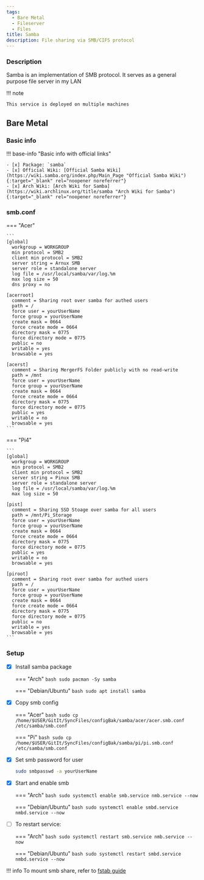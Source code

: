 ```yaml
---
tags:
  - Bare Metal
  - Fileserver
  - Files
title: Samba
description: File sharing via SMB/CIFS protocol
---
```

### Description

Samba is an implementation of SMB protocol. It serves as a general purpose file server in my LAN

!!! note

    This service is deployed on multiple machines

## Bare Metal

### Basic info

!!! base-info "Basic info with official links"

    - [x] Package: `samba`
    - [x] Official Wiki: [Official Samba Wiki](https://wiki.samba.org/index.php/Main_Page "Official Samba Wiki"){:target="_blank" rel="noopener noreferrer"}
    - [x] Arch Wiki: [Arch Wiki for Samba](https://wiki.archlinux.org/title/samba "Arch Wiki for Samba"){:target="_blank" rel="noopener noreferrer"}

### smb.conf

=== "Acer"

    ```
    [global]
      workgroup = WORKGROUP
      min protocol = SMB2
      client min protocol = SMB2
      server string = Arnux SMB
      server role = standalone server
      log file = /usr/local/samba/var/log.%m
      max log size = 50
      dns proxy = no

    [acerroot]
      comment = Sharing root over samba for authed users
      path = /
      force user = yourUserName
      force group = yourUserName
      create mask = 0664
      force create mode = 0664
      directory mask = 0775
      force directory mode = 0775
      public = no
      writable = yes
      browsable = yes

    [acerst]
      comment = Sharing MergerFS Folder publicly with no read-write
      path = /mnt
      force user = yourUserName
      force group = yourUserName
      create mask = 0664
      force create mode = 0664
      directory mask = 0775
      force directory mode = 0775
      public = yes
      writable = no
      browsable = yes
    ```

=== "Pi4"

    ```
    [global]
      workgroup = WORKGROUP
      min protocol = SMB2
      client min protocol = SMB2
      server string = Pinux SMB
      server role = standalone server
      log file = /usr/local/samba/var/log.%m
      max log size = 50

    [pist]
      comment = Sharing SSD Stoage over samba for all users
      path = /mnt/Pi_Storage
      force user = yourUserName
      force group = yourUserName
      create mask = 0664
      force create mode = 0664
      directory mask = 0775
      force directory mode = 0775
      public = yes
      writable = no
      browsable = yes

    [piroot]
      comment = Sharing root over samba for authed users
      path = /
      force user = yourUserName
      force group = yourUserName
      create mask = 0664
      force create mode = 0664
      directory mask = 0775
      force directory mode = 0775
      public = no
      writable = yes
      browsable = yes
    ```

### Setup

- [x] Install samba package

    === "Arch"
        ```bash
        sudo pacman -Sy samba
        ```

    === "Debian/Ubuntu"
        ```bash
        sudo apt install samba
        ```

- [x] Copy smb config

    === "Acer"
        ```bash
        sudo cp /home/$USER/GitIt/SyncFiles/configBak/samba/acer/acer.smb.conf /etc/samba/smb.conf
        ```

    === "Pi"
        ```bash
        sudo cp /home/$USER/GitIt/SyncFiles/configBak/samba/pi/pi.smb.conf /etc/samba/smb.conf
        ```

- [x] Set smb password for user
    ```bash
    sudo smbpasswd -a yourUserName
    ```

- [x] Start and enable smb

    === "Arch"
        ```bash
        sudo systemctl enable smb.service nmb.service --now
        ```

    === "Debian/Ubuntu"
        ```bash
        sudo systemctl enable smbd.service nmbd.service --now
        ```

- [ ] To restart service:

    === "Arch"
        ```bash
        sudo systemctl restart smb.service nmb.service --now
        ```

    === "Debian/Ubuntu"
        ```bash
        sudo systemctl restart smbd.service nmbd.service --now
        ```

!!! info
    To mount smb share, refer to [fstab guide](/linux/basic/#fstab)